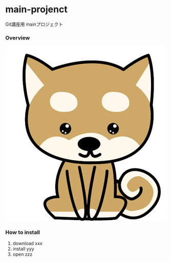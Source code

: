 # main-projenct
Git講座用 mainプロジェクト

### Overview
![demo](images/dog_shiba.gif)

### How to install
1. download xxx
2. install yyy
3. open zzz